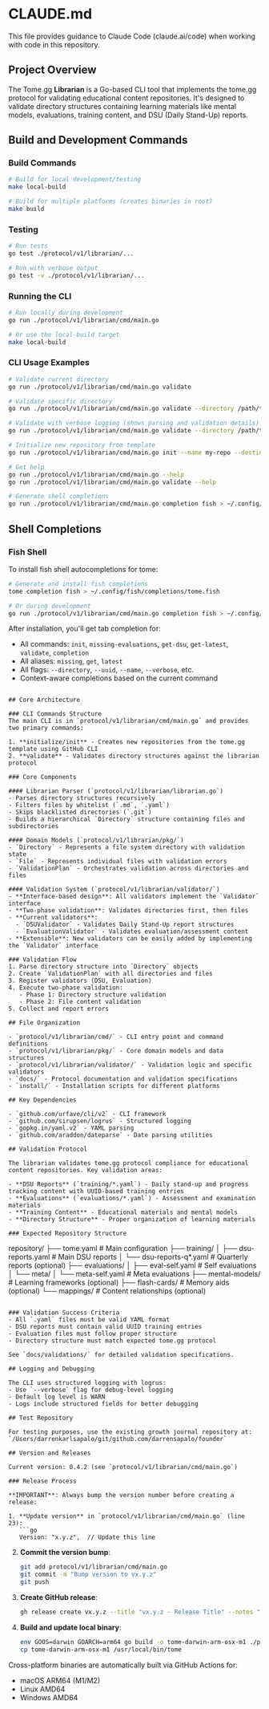 # CLAUDE.md

This file provides guidance to Claude Code (claude.ai/code) when working with code in this repository.

## Project Overview

The Tome.gg **Librarian** is a Go-based CLI tool that implements the tome.gg protocol for validating educational content repositories. It's designed to validate directory structures containing learning materials like mental models, evaluations, training content, and DSU (Daily Stand-Up) reports.

## Build and Development Commands

### Build Commands
```bash
# Build for local development/testing
make local-build

# Build for multiple platforms (creates binaries in root)
make build
```

### Testing
```bash
# Run tests
go test ./protocol/v1/librarian/...

# Run with verbose output
go test -v ./protocol/v1/librarian/...
```

### Running the CLI
```bash
# Run locally during development
go run ./protocol/v1/librarian/cmd/main.go

# Or use the local-build target
make local-build
```

### CLI Usage Examples
```bash
# Validate current directory
go run ./protocol/v1/librarian/cmd/main.go validate

# Validate specific directory
go run ./protocol/v1/librarian/cmd/main.go validate --directory /path/to/repository

# Validate with verbose logging (shows parsing and validation details)
go run ./protocol/v1/librarian/cmd/main.go validate --directory /path/to/repository --verbose

# Initialize new repository from template
go run ./protocol/v1/librarian/cmd/main.go init --name my-repo --destination ./target-dir

# Get help
go run ./protocol/v1/librarian/cmd/main.go --help
go run ./protocol/v1/librarian/cmd/main.go validate --help

# Generate shell completions
go run ./protocol/v1/librarian/cmd/main.go completion fish > ~/.config/fish/completions/tome.fish
```

## Shell Completions

### Fish Shell
To install fish shell autocompletions for tome:

```bash
# Generate and install fish completions
tome completion fish > ~/.config/fish/completions/tome.fish

# Or during development
go run ./protocol/v1/librarian/cmd/main.go completion fish > ~/.config/fish/completions/tome.fish
```

After installation, you'll get tab completion for:
- All commands: `init`, `missing-evaluations`, `get-dsu`, `get-latest`, `validate`, `completion`
- All aliases: `missing`, `get`, `latest`
- All flags: `--directory`, `--uuid`, `--name`, `--verbose`, etc.
- Context-aware completions based on the current command

```

## Core Architecture

### CLI Commands Structure
The main CLI is in `protocol/v1/librarian/cmd/main.go` and provides two primary commands:

1. **initialize/init** - Creates new repositories from the tome.gg template using GitHub CLI
2. **validate** - Validates directory structures against the librarian protocol

### Core Components

#### Librarian Parser (`protocol/v1/librarian/librarian.go`)
- Parses directory structures recursively
- Filters files by whitelist (`.md`, `.yaml`)
- Skips blacklisted directories (`.git`)
- Builds a hierarchical `Directory` structure containing files and subdirectories

#### Domain Models (`protocol/v1/librarian/pkg/`)
- `Directory` - Represents a file system directory with validation state
- `File` - Represents individual files with validation errors
- `ValidationPlan` - Orchestrates validation across directories and files

#### Validation System (`protocol/v1/librarian/validator/`)
- **Interface-based design**: All validators implement the `Validator` interface
- **Two-phase validation**: Validates directories first, then files
- **Current validators**:
  - `DSUValidator` - Validates Daily Stand-Up report structures
  - `EvaluationValidator` - Validates evaluation/assessment content
- **Extensible**: New validators can be easily added by implementing the `Validator` interface

### Validation Flow
1. Parse directory structure into `Directory` objects
2. Create `ValidationPlan` with all directories and files
3. Register validators (DSU, Evaluation)
4. Execute two-phase validation:
   - Phase 1: Directory structure validation
   - Phase 2: File content validation
5. Collect and report errors

## File Organization

- `protocol/v1/librarian/cmd/` - CLI entry point and command definitions
- `protocol/v1/librarian/pkg/` - Core domain models and data structures
- `protocol/v1/librarian/validator/` - Validation logic and specific validators
- `docs/` - Protocol documentation and validation specifications
- `install/` - Installation scripts for different platforms

## Key Dependencies

- `github.com/urfave/cli/v2` - CLI framework
- `github.com/sirupsen/logrus` - Structured logging
- `gopkg.in/yaml.v2` - YAML parsing
- `github.com/araddon/dateparse` - Date parsing utilities

## Validation Protocol

The librarian validates tome.gg protocol compliance for educational content repositories. Key validation areas:

- **DSU Reports** (`training/*.yaml`) - Daily stand-up and progress tracking content with UUID-based training entries
- **Evaluations** (`evaluations/*.yaml`) - Assessment and examination materials
- **Training Content** - Educational materials and mental models
- **Directory Structure** - Proper organization of learning materials

### Expected Repository Structure
```
repository/
├── tome.yaml                    # Main configuration
├── training/
│   ├── dsu-reports.yaml        # Main DSU reports
│   └── dsu-reports-q*.yaml     # Quarterly reports (optional)
├── evaluations/
│   ├── eval-self.yaml          # Self evaluations
│   └── meta/
│       └── meta-self.yaml      # Meta evaluations
├── mental-models/              # Learning frameworks (optional)
├── flash-cards/               # Memory aids (optional)
└── mappings/                  # Content relationships (optional)
```

### Validation Success Criteria
- All `.yaml` files must be valid YAML format
- DSU reports must contain valid UUID training entries
- Evaluation files must follow proper structure
- Directory structure must match expected tome.gg protocol

See `docs/validations/` for detailed validation specifications.

## Logging and Debugging

The CLI uses structured logging with logrus:
- Use `--verbose` flag for debug-level logging
- Default log level is WARN
- Logs include structured fields for better debugging

## Test Repository

For testing purposes, use the existing growth journal repository at:
`/Users/darrenkarlsapalo/git/github.com/darrensapalo/founder`

## Version and Releases

Current version: 0.4.2 (see `protocol/v1/librarian/cmd/main.go`)

### Release Process

**IMPORTANT**: Always bump the version number before creating a release:

1. **Update version** in `protocol/v1/librarian/cmd/main.go` (line 23):
   ```go
   Version: "x.y.z",  // Update this line
   ```

2. **Commit the version bump**:
   ```bash
   git add protocol/v1/librarian/cmd/main.go
   git commit -m "Bump version to vx.y.z"
   git push
   ```

3. **Create GitHub release**:
   ```bash
   gh release create vx.y.z --title "vx.y.z - Release Title" --notes "Release notes..."
   ```

4. **Build and update local binary**:
   ```bash
   env GOOS=darwin GOARCH=arm64 go build -o tome-darwin-arm-osx-m1 ./protocol/v1/librarian/cmd
   cp tome-darwin-arm-osx-m1 /usr/local/bin/tome
   ```

Cross-platform binaries are automatically built via GitHub Actions for:
- macOS ARM64 (M1/M2)
- Linux AMD64
- Windows AMD64